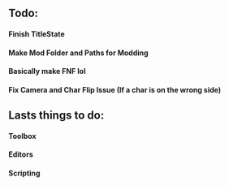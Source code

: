 ## Todo:
#### Finish TitleState
#### Make Mod Folder and Paths for Modding
#### Basically make FNF lol
#### Fix Camera and Char Flip Issue (If a char is on the wrong side)

## Lasts things to do:
#### Toolbox
#### Editors
#### Scripting
